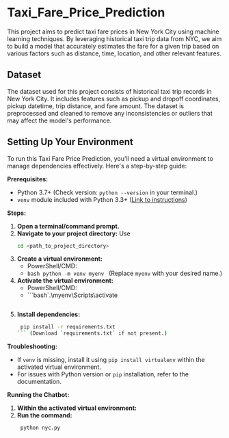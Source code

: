 # Taxi_Fare_Price_Prediction

This project aims to predict taxi fare prices in New York City using machine learning techniques. By leveraging historical taxi trip data from NYC, we aim to build a model that accurately estimates the fare for a given trip based on various factors such as distance, time, location, and other relevant features.

## Dataset

The dataset used for this project consists of historical taxi trip records in New York City. It includes features such as pickup and dropoff coordinates, pickup datetime, trip distance, and fare amount. The dataset is preprocessed and cleaned to remove any inconsistencies or outliers that may affect the model's performance.

## Setting Up Your Environment

To run this Taxi Fare Price Prediction, you'll need a virtual environment to manage dependencies effectively. Here's a step-by-step guide:

**Prerequisites:**

- Python 3.7+ (Check version: `python --version` in your terminal.)
- `venv` module included with Python 3.3+ ([Link to instructions](https://docs.python.org/3/library/venv.html))

**Steps:**

1. **Open a terminal/command prompt.**
2. **Navigate to your project directory:** Use
   ```bash
   cd <path_to_project_directory>
   ```
4. **Create a virtual environment:**
   - PowerShell/CMD:
   - ```bash python -m venv myenv ```
      (Replace `myenv` with your desired name.)
5. **Activate the virtual environment:**
   - PowerShell/CMD:
   - ```bash`.\myenv\Scripts\activate
     ```

6. **Install dependencies:**
   ```bash
    pip install -r requirements.txt
   ``` (Download `requirements.txt` if not present.)

**Troubleshooting:**

- If `venv` is missing, install it using `pip install virtualenv` within the activated virtual environment.
- For issues with Python version or `pip` installation, refer to the documentation.

**Running the Chatbot:**

1. **Within the activated virtual environment:**
2. **Run the command:**
   ```bash
    python nyc.py
   ```


